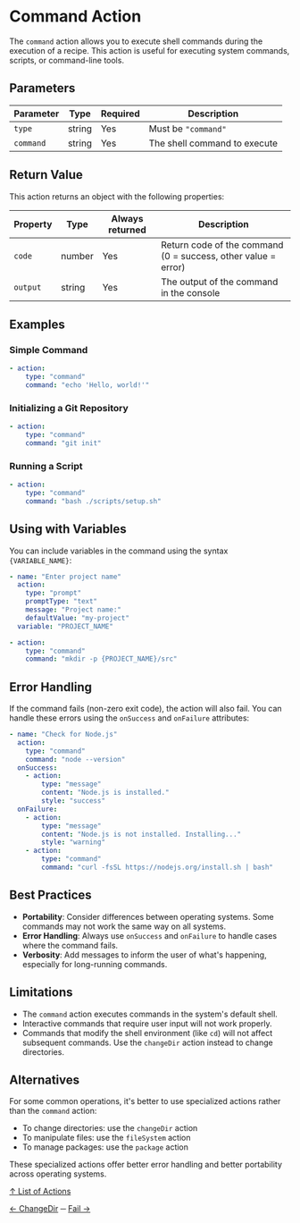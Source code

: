 # Command Action

The `command` action allows you to execute shell commands during the execution of a recipe. This action is useful for
executing system commands, scripts, or command-line tools.

## Parameters

| Parameter | Type   | Required | Description                  |
|-----------|--------|----------|------------------------------|
| `type`    | string | Yes      | Must be `"command"`          |
| `command` | string | Yes      | The shell command to execute |

## Return Value

This action returns an object with the following properties:

| Property | Type   | Always returned | Description                                                   |
|----------|--------|-----------------|---------------------------------------------------------------|
| `code`   | number | Yes             | Return code of the command (0 = success, other value = error) |
| `output` | string | Yes             | The output of the command in the console                      |

## Examples

### Simple Command

```yaml
- action:
    type: "command"
    command: "echo 'Hello, world!'"
```

### Initializing a Git Repository

```yaml
- action:
    type: "command"
    command: "git init"
```

### Running a Script

```yaml
- action:
    type: "command"
    command: "bash ./scripts/setup.sh"
```

## Using with Variables

You can include variables in the command using the syntax `{VARIABLE_NAME}`:

```yaml
- name: "Enter project name"
  action:
    type: "prompt"
    promptType: "text"
    message: "Project name:"
    defaultValue: "my-project"
  variable: "PROJECT_NAME"

- action:
    type: "command"
    command: "mkdir -p {PROJECT_NAME}/src"
```

## Error Handling

If the command fails (non-zero exit code), the action will also fail. You can handle these errors using the `onSuccess`
and `onFailure` attributes:

```yaml
- name: "Check for Node.js"
  action:
    type: "command"
    command: "node --version"
  onSuccess:
    - action:
        type: "message"
        content: "Node.js is installed."
        style: "success"
  onFailure:
    - action:
        type: "message"
        content: "Node.js is not installed. Installing..."
        style: "warning"
    - action:
        type: "command"
        command: "curl -fsSL https://nodejs.org/install.sh | bash"
```

## Best Practices

- **Portability**: Consider differences between operating systems. Some commands may not work the same way on all
  systems.
- **Error Handling**: Always use `onSuccess` and `onFailure` to handle cases where the command fails.
- **Verbosity**: Add messages to inform the user of what's happening, especially for long-running commands.

## Limitations

- The `command` action executes commands in the system's default shell.
- Interactive commands that require user input will not work properly.
- Commands that modify the shell environment (like `cd`) will not affect subsequent commands. Use the `changeDir` action
  instead to change directories.

## Alternatives

For some common operations, it's better to use specialized actions rather than the `command` action:

- To change directories: use the `changeDir` action
- To manipulate files: use the `fileSystem` action
- To manage packages: use the `package` action

These specialized actions offer better error handling and better portability across operating systems.

[↑ List of Actions](../actions.md)

[← ChangeDir](changeDir.md) ─ [Fail →](fail.md)
